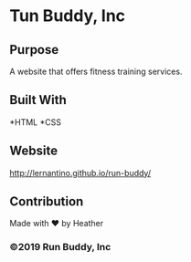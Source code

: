 # Tun Buddy, Inc

## Purpose
A website that offers fitness training services.

## Built With
*HTML
*CSS

## Website
http://lernantino.github.io/run-buddy/

## Contribution
Made with ❤️ by Heather

### ©️2019 Run Buddy, Inc
